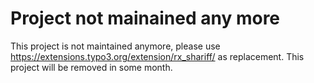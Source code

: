 
# Project not mainained any more
This project is not maintained anymore, please use https://extensions.typo3.org/extension/rx_shariff/ as replacement.
This project will be removed in some month.
